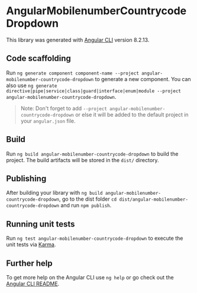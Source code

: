 # AngularMobilenumberCountrycodeDropdown

This library was generated with [Angular CLI](https://github.com/angular/angular-cli) version 8.2.13.

## Code scaffolding

Run `ng generate component component-name --project angular-mobilenumber-countrycode-dropdown` to generate a new component. You can also use `ng generate directive|pipe|service|class|guard|interface|enum|module --project angular-mobilenumber-countrycode-dropdown`.
> Note: Don't forget to add `--project angular-mobilenumber-countrycode-dropdown` or else it will be added to the default project in your `angular.json` file. 

## Build

Run `ng build angular-mobilenumber-countrycode-dropdown` to build the project. The build artifacts will be stored in the `dist/` directory.

## Publishing

After building your library with `ng build angular-mobilenumber-countrycode-dropdown`, go to the dist folder `cd dist/angular-mobilenumber-countrycode-dropdown` and run `npm publish`.

## Running unit tests

Run `ng test angular-mobilenumber-countrycode-dropdown` to execute the unit tests via [Karma](https://karma-runner.github.io).

## Further help

To get more help on the Angular CLI use `ng help` or go check out the [Angular CLI README](https://github.com/angular/angular-cli/blob/master/README.md).
